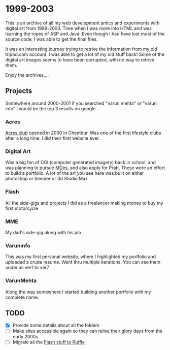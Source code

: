 # 1999-2003
This is an archive of all my web development antics and experiments with digital art from 1999-2003. Time when I was more into HTML and was learning the ropes of ASP and Java. Even though I had have lost most of the source code, I was able to get the final files. 

It was an interesting journey trying to retrive the information from my old tripod.com account. I was able to get a lot of my old stuff back! Some of the digital art images seems to have been corrupted, with no way to retrive them.

Enjoy the archives....

## Projects 

Somewhere around 2000-2001 if you searched "varun mehta" or "varun info" I would be the top 3 results on google 

### Acres 
[Acres club](https://theacresclub.com/) opened in 2000 in Chembur. Was one of the first lifestyle clubs after a long time. I did their first website ever. 

### Digital Art
Was a big fan of CGI (computer generated imagery) back in school, and was planning to pursue [MDes](https://en.wikipedia.org/wiki/Master_of_Design), and also apply for Pratt. These were an effort to build a portfolio. A lot of the art you see here was built on either photoshop or blender or 3d Studio Max

### Flash 
All the side-gigs and projects I did as a freelancer making money to buy my first motorcycle

### MME 
My dad's side-gig along with his job

### Varuninfo
This was my first personal website, where I highlighted my portfolio and uploaded a crude resume. Went thru multiple iterations. You can see them under as ver1 to ver7 

### VarunMehta
Along the way somewhere I started building another portfolio with my complete name. 


## TODO
* [x] Provide some details about all the folders 
* [ ] Make sites accessible again so they can relive their glory days from the early 2000s 
* [ ] Migrate all the [Flash stuff to Ruffle](https://www.purplesquirrels.com.au/2023/12/bringing-life-back-to-old-flash-content/)